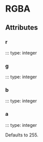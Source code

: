 # RGBA

## Attributes

### r
::: type: integer

### g
::: type: integer

### b
::: type: integer

### a
::: type: integer

Defaults to 255.
